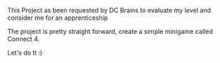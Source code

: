 This Project as been requested by DC Brains to evaluate my level and consider me for an apprenticeship

The project is pretty straight forward, create a simple minigame called Connect 4.

Let's do It :)
